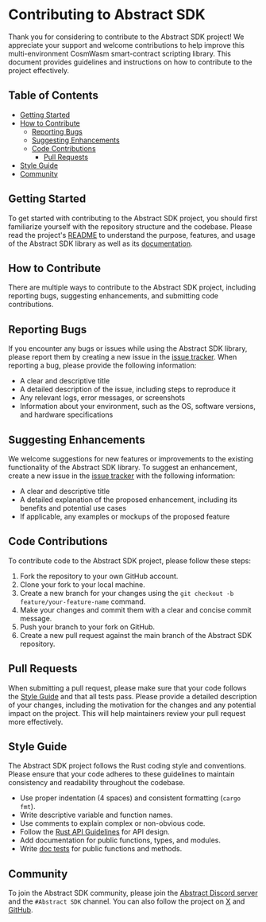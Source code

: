 Contributing to Abstract SDK
====================

Thank you for considering to contribute to the Abstract SDK project! We appreciate your support and welcome
contributions to help improve this multi-environment CosmWasm smart-contract scripting library. This document provides
guidelines and instructions on how to contribute to the project effectively.

Table of Contents
-----------------

* [Getting Started](#getting-started)
* [How to Contribute](#how-to-contribute)
    * [Reporting Bugs](#reporting-bugs)
    * [Suggesting Enhancements](#suggesting-enhancements)
    * [Code Contributions](#code-contributions)
        * [Pull Requests](#pull-requests)
* [Style Guide](#style-guide)
* [Community](#community)

Getting Started
---------------

To get started with contributing to the Abstract SDK project, you should first familiarize yourself with the repository structure and the codebase. Please read the project's [README](https://github.com/AbstractSDK/abstract/) to understand the purpose, features, and usage of the Abstract SDK library as well as its [documentation](https://docs.abstract.money).

How to Contribute
-----------------

There are multiple ways to contribute to the Abstract SDK project, including reporting bugs, suggesting enhancements,
and submitting code contributions.

Reporting Bugs
------------------

If you encounter any bugs or issues while using the Abstract SDK library, please report them by creating a new issue in the [issue tracker](https://github.com/AbstractSDK/abstract/issues). When reporting a bug, please provide the following information:

* A clear and descriptive title
* A detailed description of the issue, including steps to reproduce it
* Any relevant logs, error messages, or screenshots
* Information about your environment, such as the OS, software versions, and hardware specifications

Suggesting Enhancements
------------------

We welcome suggestions for new features or improvements to the existing functionality of the Abstract SDK library. To suggest an enhancement, create a new issue in the [issue tracker](https://github.com/AbstractSDK/abstract/issues) with the following information:

* A clear and descriptive title
* A detailed explanation of the proposed enhancement, including its benefits and potential use cases
* If applicable, any examples or mockups of the proposed feature

Code Contributions
------------------

To contribute code to the Abstract SDK project, please follow these steps:

1. Fork the repository to your own GitHub account.
2. Clone your fork to your local machine.
3. Create a new branch for your changes using the `git checkout -b feature/your-feature-name` command.
4. Make your changes and commit them with a clear and concise commit message.
5. Push your branch to your fork on GitHub.
6. Create a new pull request against the main branch of the Abstract SDK repository.

Pull Requests
------------------

When submitting a pull request, please make sure that your code follows the [Style Guide](#style-guide) and that all
tests pass. Please provide a detailed description of your changes, including the motivation for the changes and any
potential impact on the project. This will help maintainers review your pull request more effectively.

Style Guide
-----------

The Abstract SDK project follows the Rust coding style and conventions. Please ensure that your code adheres to these
guidelines to maintain consistency and readability throughout the codebase.

* Use proper indentation (4 spaces) and consistent formatting (`cargo fmt`).
* Write descriptive variable and function names.
* Use comments to explain complex or non-obvious code.
* Follow the <a href="https://rust-lang.github.io/api-guidelines/" target="_blank">Rust API Guidelines</a> for API
  design.
* Add documentation for public functions, types, and modules.
* Write <a href="https://doc.rust-lang.org/rustdoc/documentation-tests.html" target="_blank">doc tests</a>
  for public functions and methods.

Community
---------

To join the Abstract SDK community, please join the <a href="https://discord.com/invite/uch3Tq3aym" target="_blank">
Abstract Discord server</a> and
the `#Abstract SDK` channel. You can also follow the project on <a href="https://x.com/AbstractSDK" target="_blank">
X</a> and <a href="https://github.com/AbstractSDK" target="_blank">GitHub</a>.

